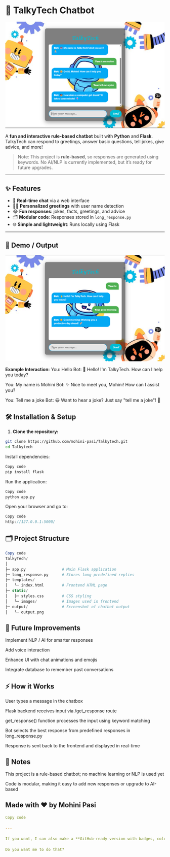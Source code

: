 # 🚀 TalkyTech Chatbot
![TalkyTech_Output](output/output.png)




A **fun and interactive rule-based chatbot** built with **Python** and **Flask**. TalkyTech can respond to greetings, answer basic questions, tell jokes, give advice, and more!  

> Note: This project is **rule-based**, so responses are generated using keywords. No AI/NLP is currently implemented, but it’s ready for future upgrades.

---

## ✨ Features

- 💬 **Real-time chat** via a web interface  
- 🧑‍💻 **Personalized greetings** with user name detection  
- 😂 **Fun responses**: jokes, facts, greetings, and advice  
- 🗂 **Modular code**: Responses stored in `long_response.py`  
- 🌐 **Simple and lightweight**: Runs locally using Flask  

---

## 📸 Demo / Output

![TalkyTech Output](output/TalkyTech_output.png)

**Example Interaction:**
You: Hello
Bot: 👋 Hello! I'm TalkyTech. How can I help you today?

You: My name is Mohini
Bot: ✨ Nice to meet you, Mohini! How can I assist you?

You: Tell me a joke
Bot: 😆 Want to hear a joke? Just say "tell me a joke"! 🤪


## 🛠 Installation & Setup

1. **Clone the repository:**
```bash
git clone https://github.com/mohini-pasi/Talkytech.git
cd Talkytech
```
Install dependencies:

```bash
Copy code
pip install flask
```
Run the application:

```bash
Copy code
python app.py
```
Open your browser and go to:

```cpp
Copy code
http://127.0.0.1:5000/
```

## 🗂 Project Structure
```php
Copy code
TalkyTech/
│
├─ app.py                # Main Flask application
├─ long_response.py      # Stores long predefined replies
├─ templates/
│   └─ index.html        # Frontend HTML page
├─ static/
│   ├─ styles.css        # CSS styling
│   └─ images/           # Images used in frontend
├─ output/               # Screenshot of chatbot output
│   └─ output.png
```

## 🔮 Future Improvements
Implement NLP / AI for smarter responses

Add voice interaction

Enhance UI with chat animations and emojis

Integrate database to remember past conversations

## ⚡ How it Works
User types a message in the chatbox

Flask backend receives input via /get_response route

get_response() function processes the input using keyword matching

Bot selects the best response from predefined responses in long_response.py

Response is sent back to the frontend and displayed in real-time

## 📌 Notes
This project is a rule-based chatbot; no machine learning or NLP is used yet

Code is modular, making it easy to add new responses or upgrade to AI-based

##  Made with ❤️ by Mohini Pasi

```yaml
Copy code

---

If you want, I can also make a **GitHub-ready version with badges, colors, and a better layout** so it looks professional and eye-catching.  

Do you want me to do that?
```
